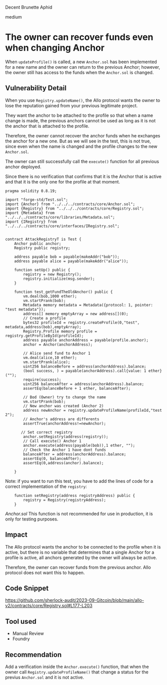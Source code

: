 Decent Brunette Aphid

medium

# The owner can recover funds even when changing Anchor
When `updateProfile()` is called, a new `Anchor.sol` has been implemented for a new name and the owner can return to the previous Anchor; however, the owner still has access to the funds when the `Anchor.sol` is changed.


## Vulnerability Detail

When you use `Registry.updateName()`, the Allo protocol wants the owner to lose the reputation gained from your previous legitimate project.

They want the anchor to be attached to the profile so that when a name change is made, the previous anchors cannot be used as long as it is not the anchor that is attached to the profile.

Therefore, the owner cannot recover the anchor funds when he exchanges the anchor for a new one. But as we will see in the test, this is not true, since even when the name is changed and the profile changes to the new `Anchor.sol`.

 The owner can still successfully call the `execute()` function for all previous anchor deployed.

Since there is no verification that confirms that it is the Anchor that is active and that it is the only one for the profile at that moment.

```solidity
pragma solidity 0.8.19;

import "forge-std/Test.sol";
import {Anchor} from "../../../contracts/core/Anchor.sol";
import {Registry} from "../../../contracts/core/Registry.sol";
import {Metadata} from "../../../contracts/core/libraries/Metadata.sol";
import {IRegistry} from "../../../contracts/core/interfaces/IRegistry.sol";


contract AttackRegistryT is Test {
    Anchor public anchor;
    Registry public registry;

    address payable bob = payable(makeAddr("bob"));
    address payable alice = payable(makeAddr("alice"));

    function setUp() public {
        registry = new Registry();
        registry.initialize(msg.sender);
    }
    
    function test_getFundTheOldAnchor() public {
        vm.deal(bob,1000 ether);
        vm.startPrank(bob);
        Metadata memory metadata = Metadata({protocol: 1, pointer: "test metadata"});
        address[] memory emptyArray = new address[](0);
        // Create a profile
        bytes32 profileId = registry.createProfile(0,"test", metadata,address(bob),emptyArray);
        Registry.Profile memory profile = registry.getProfileById(profileId);
        address payable anchorAddress = payable(profile.anchor);      
        anchor = Anchor(anchorAddress);

        // Alice send fund to Anchor 1
        vm.deal(alice,10 ether);
        vm.startPrank(alice);
        uint256 balanceBefore = address(anchorAddress).balance;
        (bool success, ) = payable(anchorAddress).call{value: 1 ether}("");
        require(success);
        uint256 balanceAfter = address(anchorAddress).balance;
        assertEq(balanceBefore + 1 ether, balanceAfter);
        
        // Bod (Owner) try to change the name
        vm.startPrank(bob);
        // New anchor was created (Anchor 2)
        address newAnchor = registry.updateProfileName(profileId,"test 2");
        // Anchor's address are differents
        assertTrue(anchorAddress!=newAnchor);
        
       // Set correct registry
        anchor.setRegistry(address(registry));
        // Call execute() Anchor 1
        anchor.execute(address(payable(bob)),1 ether, "");
        // Check the Anchor 1 have dont funds
        balanceAfter = address(anchorAddress).balance;
        assertEq(0, balanceAfter);
        assertEq(0,address(anchor).balance);

    }

```
Note: if you want to run this test, you have to add the lines of code for a correct implementation of the `registry`: 
```solidity
    function setRegistry(address registryAddress) public {
        registry = Registry(registryAddress);
    }
```
_Anchor.sol_
This function is not recommended for use in production, it is only for testing purposes.

## Impact

The Allo protocol wants the anchor to be connected to the profile when it is active, but there is no variable that determines that a single Anchor for a profile is active, all anchors generated by the owner will always be active.

Therefore, the owner can recover funds from the previous anchor. Allo protocol does not want this to happen.


## Code Snippet
https://github.com/sherlock-audit/2023-09-Gitcoin/blob/main/allo-v2/contracts/core/Registry.sol#L177-L203

## Tool used

* Manual Review
* Foundry


## Recommendation

Add a verification inside the `Anchor.execute()` function, that when the owner call  `Registry.updateProfileName()` that change a status for the previus `Anchor.sol` and it is not active.